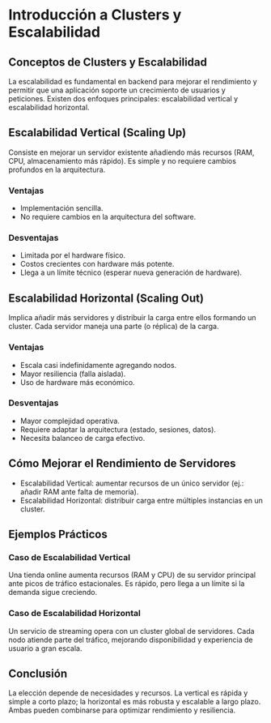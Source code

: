 # Introducción a Clusters y Escalabilidad

## Conceptos de Clusters y Escalabilidad

La escalabilidad es fundamental en backend para mejorar el rendimiento y permitir que una aplicación soporte un crecimiento de usuarios y peticiones. Existen dos enfoques principales: escalabilidad vertical y escalabilidad horizontal.

## Escalabilidad Vertical (Scaling Up)

Consiste en mejorar un servidor existente añadiendo más recursos (RAM, CPU, almacenamiento más rápido). Es simple y no requiere cambios profundos en la arquitectura.

### Ventajas

- Implementación sencilla.
- No requiere cambios en la arquitectura del software.

### Desventajas

- Limitada por el hardware físico.
- Costos crecientes con hardware más potente.
- Llega a un límite técnico (esperar nueva generación de hardware).

## Escalabilidad Horizontal (Scaling Out)

Implica añadir más servidores y distribuir la carga entre ellos formando un cluster. Cada servidor maneja una parte (o réplica) de la carga.

### Ventajas

- Escala casi indefinidamente agregando nodos.
- Mayor resiliencia (falla aislada).
- Uso de hardware más económico.

### Desventajas

- Mayor complejidad operativa.
- Requiere adaptar la arquitectura (estado, sesiones, datos).
- Necesita balanceo de carga efectivo.

## Cómo Mejorar el Rendimiento de Servidores

- Escalabilidad Vertical: aumentar recursos de un único servidor (ej.: añadir RAM ante falta de memoria).
- Escalabilidad Horizontal: distribuir carga entre múltiples instancias en un cluster.

## Ejemplos Prácticos

### Caso de Escalabilidad Vertical

Una tienda online aumenta recursos (RAM y CPU) de su servidor principal ante picos de tráfico estacionales. Es rápido, pero llega a un límite si la demanda sigue creciendo.

### Caso de Escalabilidad Horizontal

Un servicio de streaming opera con un cluster global de servidores. Cada nodo atiende parte del tráfico, mejorando disponibilidad y experiencia de usuario a gran escala.

## Conclusión

La elección depende de necesidades y recursos. La vertical es rápida y simple a corto plazo; la horizontal es más robusta y escalable a largo plazo. Ambas pueden combinarse para optimizar rendimiento y resiliencia.
